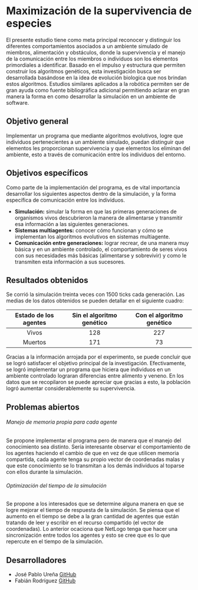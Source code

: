 # Maximización de la supervivencia de especies

El presente estudio tiene como meta principal reconocer y distinguir los diferentes comportamientos asociados a un ambiente simulado de miembros, alimentación y obstáculos, donde la supervivencia y el manejo de la comunicación entre los miembros o individuos son los elementos primordiales a identificar. Basado en el impulso y estructura que permiten construir los algoritmos genéticos, esta investigación busca ser desarrollada basándose en la idea de evolución biologica que nos brindan estos algoritmos. Estudios similares aplicados a la robótica permiten ser de gran ayuda como fuente bibliográfica adicional permitiendo aclarar en gran manera la forma en como desarrollar la simulación en un ambiente de software.

## Objetivo general

Implementar un programa que mediante algoritmos evolutivos, logre que individuos pertenecientes a un ambiente simulado, puedan distinguir que elementos les proporcionan supervivencia y que elementos los eliminan del ambiente, esto a través de comunicación entre los individuos del entorno.

## Objetivos específicos

Como parte de la implementación del programa, es de vital importancia desarrollar los siguientes aspectos dentro de la simulación, y la forma específica de comunicación entre los individuos.

* **Simulación:** simular la forma en que las primeras generaciones de organismos vivos descubrieron la manera de alimentarse y transmitir esa información a las siguientes generaciones.
* **Sistemas multiagentes:** conocer cómo funcionan y cómo se implementan los algoritmos evolutivos en sistemas multiagente.
* **Comunicación entre generaciones:** lograr recrear, de una manera muy básica y en un ambiente controlado, el comportamiento de seres vivos con sus necesidades más básicas (alimentarse y sobrevivir) y como le transmiten esta información a sus sucesores.

## Resultados obtenidos

Se corrió la simulación treinta veces con 1500 ticks cada generación. Las medias de los datos obtenidos se pueden detallar en el siguiente cuadro:

| Estado de los agentes | Sin el algoritmo genético | Con el algoritmo genético |
|:---------------------:|:-------------------------:|:-------------------------:|
| Vivos                 |   128                     |   227                     |
| Muertos               |   171                     |   73                      |

Gracias a la información arrojada por el experimento, se puede concluir que se logró satisfacer el objetivo principal de la investigación. Efectivamente, se logró implementar un programa que hiciera que individuos en un ambiente controlado lograran diferencias entre alimento y veneno. En los datos que se recopilaron se puede apreciar que gracias a esto, la población logró aumentar considerablemente su supervivencia.

## Problemas abiertos

###### Manejo de memoria propia para cada agente

Se propone implementar el programa pero de manera que el manejo del conocimiento sea distinto.
Sería interesante observar el comportamiento de los agentes haciendo el cambio de que en vez de que utilicen memoria compartida, cada agente tenga su propio vector de coordenadas malas y que este conocimiento se lo transmitan a los demás individuos al toparse con ellos durante la simulación.

###### Optimización del tiempo de la simulación

Se propone a los interesados que se determine alguna manera en que se logre mejorar el tiempo de respuesta de la simulación. Se piensa que el aumento en el tiempo se debe a la gran cantidad de agentes que están tratando de leer y escribir en el recurso compartido (el vector de coordenadas). Lo anterior ocaciona que NetLogo tenga que hacer una sincronización entre todos los agentes y esto se cree que es lo que repercute en el tiempo de la simulación.

## Desarrolladores

* José Pablo Ureña [GitHub](https://github.com/SlyJose)
* Fabián Rodríguez [GitHub](https://github.com/fabo49)
